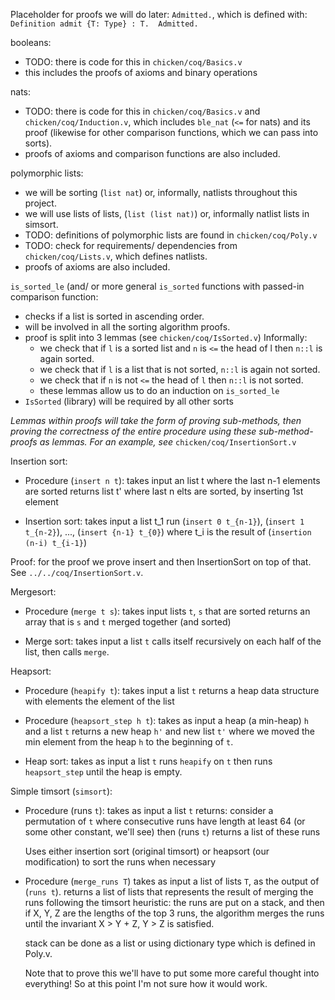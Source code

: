 Placeholder for proofs we will do later:
`Admitted.`, which is defined with:
`Definition admit {T: Type} : T.  Admitted.`

booleans:
- TODO: there is code for this in `chicken/coq/Basics.v`
- this includes the proofs of axioms and binary operations

nats:
- TODO: there is code for this in `chicken/coq/Basics.v` and `chicken/coq/Induction.v`,
  which includes `ble_nat` (`<=` for nats) and its proof (likewise for other comparison
  functions, which we can pass into sorts).
- proofs of axioms and comparison functions are also included.

polymorphic lists:
- we will be sorting (`list nat`) or, informally, natlists throughout this project.
- we will use lists of lists, (`list (list nat)`) or, informally natlist lists in 
  simsort.
- TODO: definitions of polymorphic lists are found in `chicken/coq/Poly.v`
- TODO: check for requirements/ dependencies from `chicken/coq/Lists.v`, which
  defines natlists.
- proofs of axioms are also included.

`is_sorted_le` (and/ or more general `is_sorted` functions with passed-in comparison
function:
- checks if a list is sorted in ascending order.
- will be involved in all the sorting algorithm proofs.
- proof is split into 3 lemmas (see `chicken/coq/IsSorted.v`)
   Informally:
   * we check that if `l` is a sorted list and `n` is `<=` the head of l then `n::l`
     is again sorted.
   * we check that if `l` is a list that is not sorted, `n::l` is again not sorted.
   * we check that if `n` is not `<=` the head of `l` then `n::l` is not sorted.
   * these lemmas allow us to do an induction on `is_sorted_le`
- `IsSorted` (library) will be required by all other sorts

_Lemmas within proofs will take the form of proving sub-methods, then proving
the correctness of the entire procedure using these sub-method-proofs as lemmas._
_For an example, see_ `chicken/coq/InsertionSort.v`

Insertion sort:
- Procedure (`insert n t`): 
	takes input an list t where the last n-1 elements are sorted
	returns list t' where last n elts are sorted, by inserting 1st element 

- Insertion sort:
	takes input a list t_1
	run (`insert 0 t_{n-1}`), (`insert 1 t_{n-2}`), ..., (`insert {n-1} t_{0}`)
	where t_i is the result of (`insertion (n-i) t_{i-1}`)
	
Proof: for the proof we prove insert and then InsertionSort on top of that.
See `../../coq/InsertionSort.v`.

Mergesort:
- Procedure (`merge t s`): 
	takes input lists `t`, `s` that are sorted
	returns an array that is `s` and `t` merged together (and sorted)

- Merge sort: 
	takes input a list `t`
	calls itself recursively on each half of the list, then calls `merge`.

Heapsort:
- Procedure (`heapify t`):
	takes input a list `t`
	returns a heap data structure with elements the element of the list

- Procedure (`heapsort_step h t`):
	takes as input a heap (a min-heap) `h` and a list `t`
	returns a new heap `h'` and new list `t'` where we moved the min element
	from the heap `h` to the beginning of `t`.

- Heap sort:
	takes as input a list `t`
	runs `heapify` on `t`
	then runs `heapsort_step` until the heap is empty.



Simple timsort (`simsort`):
- Procedure (runs `t`):
	takes as input a list `t`
	returns: consider a permutation of `t` where consecutive runs have 
        length at least 64 (or some other constant, we'll see)
	then (runs `t`) returns a list of these runs

	Uses either insertion sort (original timsort) or heapsort (our 
	modification) to sort the runs when necessary

- Procedure (`merge_runs T`)
	takes as input a list of lists `T`, as the output of (`runs t`). 
	returns a list of lists that represents the result of merging the runs following the timsort heuristic:
	the runs are put on a stack, and then if X, Y, Z are the lengths of the top 3 runs, the algorithm merges the runs
	until the invariant X > Y + Z, Y > Z is satisfied.
	
	stack can be done as a list or using dictionary type which is defined in Poly.v.

	Note that to prove this we'll have to put some more careful thought into everything! So at this point I'm not sure how
	it would work.
